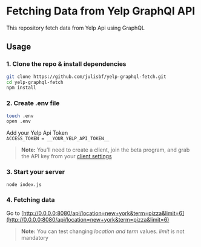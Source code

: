 # Fetching Data from Yelp GraphQl API

This repository fetch data from Yelp Api using GraphQL

## Usage

### 1. Clone the repo & install dependencies

```bash
git clone https://github.com/julisbf/yelp-graphql-fetch.git
cd yelp-graphql-fetch
npm install
```

### 2. Create .env file

```bash
touch .env
open .env
```

Add your Yelp Api Token \
`ACCESS_TOKEN = __YOUR_YELP_API_TOKEN__`

> **Note:** You’ll need to create a client, join the beta program, and grab the API key from your [client settings](https://www.yelp.com/developers/v3/manage_app)

### 3. Start your server

```bash
node index.js
```

### 4. Fetching data

Go to [http://0.0.0.0:8080/api/location=new+york&term=pizza&limit=6](http://0.0.0.0:8080/api/location=new+york&term=pizza&limit=6)

> **Note:** You can test changing _location and term_ values. _limit_ is not mandatory
